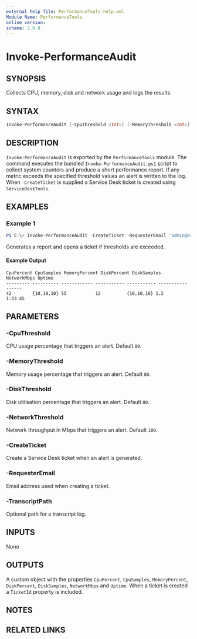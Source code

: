 ```yaml
---
external help file: PerformanceTools-help.xml
Module Name: PerformanceTools
online version:
schema: 2.0.0
---
```


# Invoke-PerformanceAudit

## SYNOPSIS
Collects CPU, memory, disk and network usage and logs the results.

## SYNTAX
```powershell
Invoke-PerformanceAudit [-CpuThreshold <Int>] [-MemoryThreshold <Int>] [-DiskThreshold <Int>] [-NetworkThreshold <Int>] [-CreateTicket] [-RequesterEmail <String>] [-TranscriptPath <String>]
```

## DESCRIPTION
`Invoke-PerformanceAudit` is exported by the `PerformanceTools` module.  The command executes the bundled `Invoke-PerformanceAudit.ps1` script to collect system counters and produce a short performance report. If any metric exceeds the specified threshold values an alert is written to the log. When `-CreateTicket` is supplied a Service Desk ticket is created using `ServiceDeskTools`.

## EXAMPLES
### Example 1
```powershell
PS C:\> Invoke-PerformanceAudit -CreateTicket -RequesterEmail 'admin@example.com'
```
Generates a report and opens a ticket if thresholds are exceeded.

#### Example Output
```text
CpuPercent CpuSamples MemoryPercent DiskPercent DiskSamples NetworkMbps Uptime
--------- ---------- ------------ ----------- ----------- ----------- ------
42        {10,10,10} 55           12          {10,10,10} 1.2          1:23:45
```

## PARAMETERS
### -CpuThreshold
CPU usage percentage that triggers an alert. Default `80`.

### -MemoryThreshold
Memory usage percentage that triggers an alert. Default `80`.

### -DiskThreshold
Disk utilisation percentage that triggers an alert. Default `80`.

### -NetworkThreshold
Network throughput in Mbps that triggers an alert. Default `100`.

### -CreateTicket
Create a Service Desk ticket when an alert is generated.

### -RequesterEmail
Email address used when creating a ticket.

### -TranscriptPath
Optional path for a transcript log.

## INPUTS
None

## OUTPUTS
A custom object with the properties `CpuPercent`, `CpuSamples`, `MemoryPercent`, `DiskPercent`, `DiskSamples`, `NetworkMbps` and `Uptime`. When a ticket is created a `TicketId` property is included.

## NOTES
## RELATED LINKS
